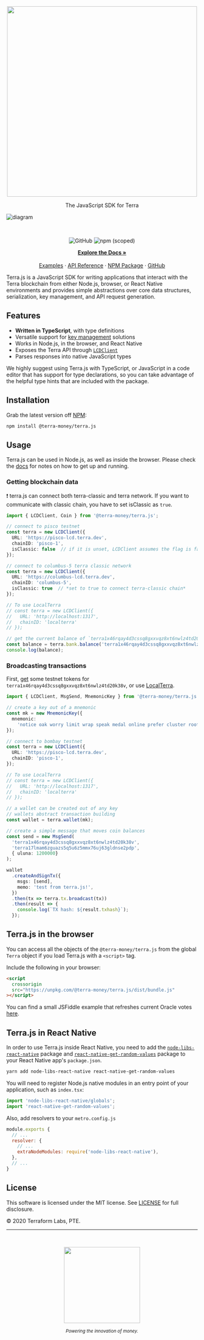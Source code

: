 <p>&nbsp;</p>
<p align="center">
<img src="https://raw.githubusercontent.com/terra-money/terra.js/master/img/terrajs.svg" width=500>
</p>

<p align="center">
The JavaScript SDK for Terra
</p>

![diagram](https://raw.githubusercontent.com/terra-money/terra.js/master/img/terrajs-diagram.png)

<br/>

<p align="center">
  <img alt="GitHub" src="https://img.shields.io/github/license/terra-money/terra.js">
  <img alt="npm (scoped)" src="https://img.shields.io/npm/v/@terra-money/terra.js">
</p>

<p align="center">
  <a href="https://docs.terra.money/docs/develop/sdks/terra-js/README.html"><strong>Explore the Docs »</strong></a>
  <br />
  <br/>
  <a href="https://docs.terra.money/docs/develop/sdks/terra-js/common-examples.html">Examples</a>
  ·
  <a href="https://terra-money.github.io/terra.js/">API Reference</a>
  ·
  <a href="https://www.npmjs.com/package/@terra-money/terra.js">NPM Package</a>
  ·
  <a href="https://github.com/terra-money/terra.js">GitHub</a>
</p>

Terra.js is a JavaScript SDK for writing applications that interact with the Terra blockchain from either Node.js, browser, or React Native environments and provides simple abstractions over core data structures, serialization, key management, and API request generation.

## Features

- **Written in TypeScript**, with type definitions
- Versatile support for [key management](https://docs.terra.money/docs/develop/sdks/terra-js/keys.html) solutions
- Works in Node.js, in the browser, and React Native
- Exposes the Terra API through [`LCDClient`](https://docs.terra.money/docs/develop/sdks/terra-js/query-data.html)
- Parses responses into native JavaScript types

We highly suggest using Terra.js with TypeScript, or JavaScript in a code editor that has support for type declarations, so you can take advantage of the helpful type hints that are included with the package.

## Installation

Grab the latest version off [NPM](https://www.npmjs.com/package/@terra-money/terra.js):

```sh
npm install @terra-money/terra.js
```

## Usage

Terra.js can be used in Node.js, as well as inside the browser. Please check the [docs](https://docs.terra.money/docs/develop/sdks/terra-js/README.html) for notes on how to get up and running.

### Getting blockchain data
:exclamation: terra.js can connect both terra-classic and terra network. If you want to communicate with classic chain, you have to set isClassic as `true`.
```ts
import { LCDClient, Coin } from '@terra-money/terra.js';

// connect to pisco testnet
const terra = new LCDClient({
  URL: 'https://pisco-lcd.terra.dev',
  chainID: 'pisco-1',
  isClassic: false  // if it is unset, LCDClient assumes the flag is false.
});

// connect to columbus-5 terra classic network
const terra = new LCDClient({
  URL: 'https://columbus-lcd.terra.dev',
  chainID: 'columbus-5',
  isClassic: true  // *set to true to connect terra-classic chain*
});

// To use LocalTerra
// const terra = new LCDClient({
//   URL: 'http://localhost:1317',
//   chainID: 'localterra'
// });

// get the current balance of `terra1x46rqay4d3cssq8gxxvqz8xt6nwlz4td20k38v`
const balance = terra.bank.balance('terra1x46rqay4d3cssq8gxxvqz8xt6nwlz4td20k38v');
console.log(balance);
```

### Broadcasting transactions

First, [get](https://faucet.terra.money/) some testnet tokens for `terra1x46rqay4d3cssq8gxxvqz8xt6nwlz4td20k38v`, or use [LocalTerra](https://www.github.com/terra-money/LocalTerra).

```ts
import { LCDClient, MsgSend, MnemonicKey } from '@terra-money/terra.js';

// create a key out of a mnemonic
const mk = new MnemonicKey({
  mnemonic:
    'notice oak worry limit wrap speak medal online prefer cluster roof addict wrist behave treat actual wasp year salad speed social layer crew genius',
});

// connect to bombay testnet
const terra = new LCDClient({
  URL: 'https://pisco-lcd.terra.dev',
  chainID: 'pisco-1',
});

// To use LocalTerra
// const terra = new LCDClient({
//   URL: 'http://localhost:1317',
//   chainID: 'localterra'
// });

// a wallet can be created out of any key
// wallets abstract transaction building
const wallet = terra.wallet(mk);

// create a simple message that moves coin balances
const send = new MsgSend(
  'terra1x46rqay4d3cssq8gxxvqz8xt6nwlz4td20k38v',
  'terra17lmam6zguazs5q5u6z5mmx76uj63gldnse2pdp',
  { uluna: 1200000}
);

wallet
  .createAndSignTx({
    msgs: [send],
    memo: 'test from terra.js!',
  })
  .then(tx => terra.tx.broadcast(tx))
  .then(result => {
    console.log(`TX hash: ${result.txhash}`);
  });
```

## Terra.js in the browser

You can access all the objects of the `@terra-money/terra.js` from the global `Terra` object if you load Terra.js with a `<script>` tag.

Include the following in your browser:

```html
<script
  crossorigin
  src="https://unpkg.com/@terra-money/terra.js/dist/bundle.js"
></script>
```

You can find a small JSFiddle example that refreshes current Oracle votes [here](https://jsfiddle.net/tLm1b527/1/).

## Terra.js in React Native

In order to use Terra.js inside React Native, you need to add the [`node-libs-react-native`](https://github.com/parshap/node-libs-react-native) package and [`react-native-get-random-values`](https://github.com/LinusU/react-native-get-random-values) package to your React Native app's `package.json`.

```sh
yarn add node-libs-react-native react-native-get-random-values
```

You will need to register Node.js native modules in an entry point of your application, such as `index.tsx`:

```js
import 'node-libs-react-native/globals';
import 'react-native-get-random-values';
```

Also, add resolvers to your `metro.config.js`

```js
module.exports {
  // ...
  resolver: {
    // ...
    extraNodeModules: require('node-libs-react-native'),
  },
  // ...
}
```

## License

This software is licensed under the MIT license. See [LICENSE](./LICENSE) for full disclosure.

© 2020 Terraform Labs, PTE.

<hr/>

<p>&nbsp;</p>
<p align="center">
    <a href="https://terra.money/"><img src="https://assets.website-files.com/611153e7af981472d8da199c/61794f2b6b1c7a1cb9444489_symbol-terra-blue.svg" align="center" width=200/></a>
</p>
<div align="center">
  <sub><em>Powering the innovation of money.</em></sub>
</div>
